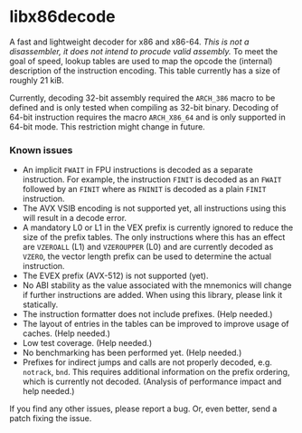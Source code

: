 # libx86decode

A fast and lightweight decoder for x86 and x86-64. *This is not a disassembler, it does not intend to procude valid assembly.* To meet the goal of speed, lookup tables are used to map the opcode the (internal) description of the instruction encoding. This table currently has a size of roughly 21 kiB.

Currently, decoding 32-bit assembly required the `ARCH_386` macro to be defined and  is only tested when compiling as 32-bit binary. Decoding of 64-bit instruction requires the macro `ARCH_X86_64` and is only supported in 64-bit mode. This restriction might change in future.

### Known issues
- An implicit `FWAIT` in FPU instructions is decoded as a separate instruction. For example, the instruction `FINIT` is decoded as an `FWAIT` followed by an `FINIT` where as `FNINIT` is decoded as a plain `FINIT` instruction.
- The AVX VSIB encoding is not supported yet, all instructions using this will result in a decode error.
- A mandatory L0 or L1 in the VEX prefix is currently ignored to reduce the size of the prefix tables. The only instructions where this has an effect are `VZEROALL` (L1) and `VZEROUPPER` (L0) and are currently decoded as `VZERO`, the vector length prefix can be used to determine the actual instruction.
- The EVEX prefix (AVX-512) is not supported (yet).
- No ABI stability as the value associated with the mnemonics will change if further instructions are added. When using this library, please link it statically.
- The instruction formatter does not include prefixes. (Help needed.)
- The layout of entries in the tables can be improved to improve usage of caches. (Help needed.)
- Low test coverage. (Help needed.)
- No benchmarking has been performed yet. (Help needed.)
- Prefixes for indirect jumps and calls are not properly decoded, e.g. `notrack`, `bnd`. This requires additional information on the prefix ordering, which is currently not decoded. (Analysis of performance impact and help needed.)

If you find any other issues, please report a bug. Or, even better, send a patch fixing the issue.
